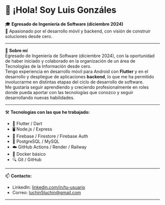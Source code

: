 # 👋 ¡Hola! Soy Luis Gonzáles

🎓 **Egresado de Ingeniería de Software (diciembre 2024)**  
🚀 Apasionado por el desarrollo móvil y backend, con visión de construir soluciones desde cero.

---

📌 **Sobre mí**  
Egresado de Ingeniería de Software (diciembre 2024), con la oportunidad de haber iniciado y colaborado en la organización de un área de Tecnologías de la Información desde cero.  
Tengo experiencia en desarrollo móvil para Android con **Flutter** y en el desarrollo y despliegue de aplicaciones **backend**, lo que me ha permitido involucrarme en distintas etapas del ciclo de desarrollo de software.  
Me gustaría seguir aprendiendo y creciendo profesionalmente en roles donde pueda aportar con las tecnologías que conozco y seguir desarrollando nuevas habilidades.

---

🛠️ **Tecnologías con las que he trabajado:**

- 💙 Flutter / Dart
- 🖥️ Node.js / Express
- 🔧 Firebase / Firestore / Firebase Auth
- 🐘 PostgreSQL / MySQL
- ☁️ GitHub Actions / Render / Railway
- 🐳 Docker básico
- 🔍 Git / GitHub

---

📫 **Contacto:**

- LinkedIn: [linkedin.com/in/tu-usuario](https://www.linkedin.com/in/luis-alberto-gonzales-usca-795083363/)
- Correo: luchin5luchin@gmail.com

---
